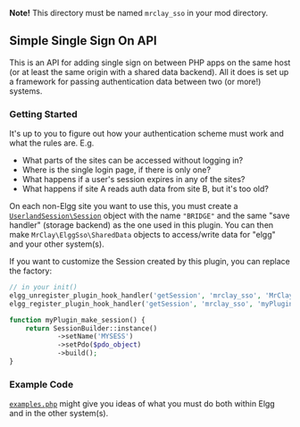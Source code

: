 **Note!** This directory must be named `mrclay_sso` in your mod directory.

## Simple Single Sign On API

This is an API for adding single sign on between PHP apps on the same host (or at least the same origin
with a shared data backend). All it does is set up a framework for passing authentication data between
two (or more!) systems.

### Getting Started

It's up to you to figure out how your authentication scheme must work and what the rules are. E.g.

* What parts of the sites can be accessed without logging in?
* Where is the single login page, if there is only one?
* What happens if a user's session expires in any of the sites?
* What happens if site A reads auth data from site B, but it's too old?

On each non-Elgg site you want to use
this, you must create a [`UserlandSession\Session`](https://github.com/mrclay/UserlandSession#userlandsession) object
with the name `"BRIDGE"` and the same "save handler" (storage backend) as the one used in this plugin. You can then
make `MrClay\ElggSso\SharedData` objects to access/write data for "elgg" and your other system(s).

If you want to customize the Session created by this plugin, you can replace the factory:

```php
// in your init()
elgg_unregister_plugin_hook_handler('getSession', 'mrclay_sso', 'MrClay\\ElggSso\\make_session');
elgg_register_plugin_hook_handler('getSession', 'mrclay_sso', 'myPlugin_make_session');

function myPlugin_make_session() {
	return SessionBuilder::instance()
    		->setName('MYSESS')
    		->setPdo($pdo_object)
    		->build();
}
```

### Example Code

[`examples.php`](https://github.com/mrclay/Elgg-mrclay_sso/blob/master/examples.php) might give you ideas of what you must do both within Elgg and in the other system(s).
